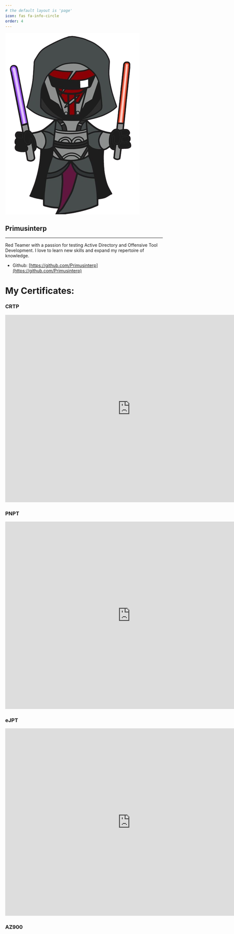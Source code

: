 ```yaml
---
# the default layout is 'page'
icon: fas fa-info-circle
order: 4
---
```


![Primusinterp's Github logo](../assets/img/revan_animated.png)

## Primusinterp
---
Red Teamer with a passion for testing Active Directory and Offensive Tool Development. I love to learn new skills and expand my repertoire of knowledge. 

- Github: [https://github.com/Primusinterp](https://github.com/Primusinterp)

# My Certificates: 

### CRTP
<iframe
  src="https://www.credential.net/embed/0e093b87-6b42-419a-810b-be703b11a167"
  width="800"
  height="600"
  frameborder="0"
  allowfullscreen>
</iframe>

### PNPT
<iframe
  src="https://www.credential.net/embed/0158b44b-a93f-4f0b-b318-9f1e4332e2fd"
  width="800"
  height="600"
  frameborder="0"
  allowfullscreen>
</iframe>

### eJPT
<iframe
  src="https://certs.ine.com/embed/add0059c-eebf-4096-8d27-bdb71659c28a"
  width="800"
  height="600"
  frameborder="0"
  allowfullscreen>
</iframe>

### AZ900
<div data-iframe-width="150" data-iframe-height="270" data-share-badge-id="a50b27ec-9091-46b1-98a1-2fde4e4d36c0" data-share-badge-host="https://www.credly.com"></div><script type="text/javascript" async src="//cdn.credly.com/assets/utilities/embed.js"></script>

